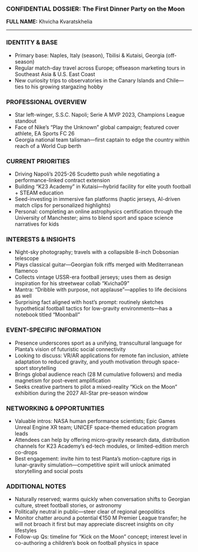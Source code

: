 ### CONFIDENTIAL DOSSIER: The First Dinner Party on the Moon

**FULL NAME:** Khvicha Kvaratskhelia

---
### IDENTITY & BASE
- Primary base: Naples, Italy (season), Tbilisi & Kutaisi, Georgia (off-season)
- Regular match-day travel across Europe; offseason marketing tours in Southeast Asia & U.S. East Coast
- New curiosity trips to observatories in the Canary Islands and Chile—ties to his growing stargazing hobby

### PROFESSIONAL OVERVIEW
- Star left-winger, S.S.C. Napoli; Serie A MVP 2023, Champions League standout
- Face of Nike’s “Play the Unknown” global campaign; featured cover athlete, EA Sports FC 26
- Georgia national team talisman—first captain to edge the country within reach of a World Cup berth

### CURRENT PRIORITIES
- Driving Napoli’s 2025-26 Scudetto push while negotiating a performance-linked contract extension
- Building “K23 Academy” in Kutaisi—hybrid facility for elite youth football + STEAM education
- Seed-investing in immersive fan platforms (haptic jerseys, AI-driven match clips for personalized highlights)
- Personal: completing an online astrophysics certification through the University of Manchester; aims to blend sport and space science narratives for kids

### INTERESTS & INSIGHTS
- Night-sky photography; travels with a collapsible 8-inch Dobsonian telescope
- Plays classical guitar—Georgian folk riffs merged with Mediterranean flamenco
- Collects vintage USSR-era football jerseys; uses them as design inspiration for his streetwear collab “Kvicha09”
- Mantra: “Dribble with purpose, not applause”—applies to life decisions as well
- Surprising fact aligned with host’s prompt: routinely sketches hypothetical football tactics for low-gravity environments—has a notebook titled “Moonball”

### EVENT-SPECIFIC INFORMATION
- Presence underscores sport as a unifying, transcultural language for Planta’s vision of futuristic social connectivity
- Looking to discuss: VR/AR applications for remote fan inclusion, athlete adaptation to reduced gravity, and youth motivation through space-sport storytelling
- Brings global audience reach (28 M cumulative followers) and media magnetism for post-event amplification
- Seeks creative partners to pilot a mixed-reality “Kick on the Moon” exhibition during the 2027 All-Star pre-season window

### NETWORKING & OPPORTUNITIES
- Valuable intros: NASA human performance scientists; Epic Games Unreal Engine XR team; UNICEF space-themed education program leads
- Attendees can help by offering micro-gravity research data, distribution channels for K23 Academy’s ed-tech modules, or limited-edition merch co-drops
- Best engagement: invite him to test Planta’s motion-capture rigs in lunar-gravity simulation—competitive spirit will unlock animated storytelling and social posts

### ADDITIONAL NOTES
- Naturally reserved; warms quickly when conversation shifts to Georgian culture, street football stories, or astronomy
- Politically neutral in public—steer clear of regional geopolitics
- Monitor chatter around a potential €150 M Premier League transfer; he will not broach it first but may appreciate discreet insights on city lifestyles
- Follow-up Qs: timeline for “Kick on the Moon” concept; interest level in co-authoring a children’s book on football physics in space